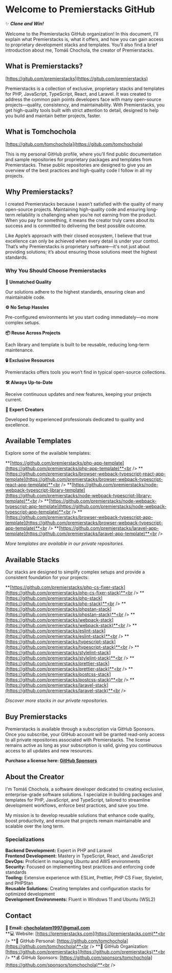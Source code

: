 # Welcome to Premierstacks GitHub

✨ _**Clone and Win!**_

Welcome to the Premierstacks GitHub organization! In this document, I'll explain what Premierstacks is, what it offers, and how you can gain access to proprietary development stacks and templates. You’ll also find a brief introduction about me, Tomáš Chochola, the creator of Premierstacks.

## What is Premierstacks?

[https://gitub.com/premierstacks](https://gitub.com/premierstacks)

Premierstacks is a collection of exclusive, proprietary stacks and templates for PHP, JavaScript, TypeScript, React, and Laravel. It was created to address the common pain points developers face with many open-source projects—quality, consistency, and maintainability. With Premierstacks, you get high-quality tools built with strict attention to detail, designed to help you build and maintain better projects, faster.

## What is Tomchochola

[https://gitub.com/tomchochola](https://gitub.com/tomchochola)

This is my personal GitHub profile, where you’ll find public documentation and sample repositories for proprietary packages and templates from Premierstacks. These public repositories are designed to give you an overview of the best practices and high-quality code I follow in all my projects.

## Why Premierstacks?

I created Premierstacks because I wasn’t satisfied with the quality of many open-source projects. Maintaining high-quality code and ensuring long-term reliability is challenging when you’re not earning from the product. When you pay for something, it means the creator truly cares about its success and is committed to delivering the best possible outcome.

Like Apple’s approach with their closed ecosystem, I believe that true excellence can only be achieved when every detail is under your control. That’s why Premierstacks is proprietary software—it's not just about providing solutions; it’s about ensuring those solutions meet the highest standards.

### Why You Should Choose Premierstacks

**🚀 Unmatched Quality**

Our solutions adhere to the highest standards, ensuring clean and maintainable code.

**⚙️ No Setup Hassles**

Pre-configured environments let you start coding immediately—no more complex setups.

**📦 Reuse Across Projects**

Each library and template is built to be reusable, reducing long-term maintenance.

**🔒 Exclusive Resources**

Premierstacks offers tools you won’t find in typical open-source collections.

**🛠️ Always Up-to-Date**

Receive continuous updates and new features, keeping your projects current.

**💪 Expert Creators**

Developed by experienced professionals dedicated to quality and excellence.

## Available Templates

Explore some of the available templates:

**[https://github.com/premierstacks/php-app-template](https://github.com/premierstacks/php-app-template)**<br />
**[https://github.com/premierstacks/browser-webpack-typescript-react-app-template](https://github.com/premierstacks/browser-webpack-typescript-react-app-template)**<br />
**[https://github.com/premierstacks/node-webpack-typescript-library-template](https://github.com/premierstacks/node-webpack-typescript-library-template)**<br />
**[https://github.com/premierstacks/node-webpack-typescript-app-template](https://github.com/premierstacks/node-webpack-typescript-app-template)**<br />
**[https://github.com/premierstacks/browser-webpack-typescript-app-template](https://github.com/premierstacks/browser-webpack-typescript-app-template)**<br />
**[https://github.com/premierstacks/laravel-app-template](https://github.com/premierstacks/laravel-app-template)**<br />

_More templates are available in our private repositories._

## Available Stacks

Our stacks are designed to simplify complex setups and provide a consistent foundation for your projects:

**[https://github.com/premierstacks/php-cs-fixer-stack](https://github.com/premierstacks/php-cs-fixer-stack)**<br />
**[https://github.com/premierstacks/php-stack](https://github.com/premierstacks/php-stack)**<br />
**[https://github.com/premierstacks/phpstan-stack](https://github.com/premierstacks/phpstan-stack)**<br />
**[https://github.com/premierstacks/webpack-stack](https://github.com/premierstacks/webpack-stack)**<br />
**[https://github.com/premierstacks/eslint-stack](https://github.com/premierstacks/eslint-stack)**<br />
**[https://github.com/premierstacks/typescript-stack](https://github.com/premierstacks/typescript-stack)**<br />
**[https://github.com/premierstacks/stylelint-stack](https://github.com/premierstacks/stylelint-stack)**<br />
**[https://github.com/premierstacks/prettier-stack](https://github.com/premierstacks/prettier-stack)**<br />
**[https://github.com/premierstacks/postcss-stack](https://github.com/premierstacks/postcss-stack)**<br />
**[https://github.com/premierstacks/laravel-stack](https://github.com/premierstacks/laravel-stack)**<br />

_Discover more stacks in our private repositories._

## Buy Premierstacks

Premierstacks is available through a subscription via GitHub Sponsors. Once you subscribe, your GitHub account will be granted read-only access to all private repositories associated with Premierstacks. The license remains active as long as your subscription is valid, giving you continuous access to all updates and new resources.

**Purchase a license here: [GitHub Sponsors](https://github.com/sponsors/tomchochola)**

## About the Creator

I'm Tomáš Chochola, a software developer dedicated to creating exclusive, enterprise-grade software solutions. I specialize in building packages and templates for PHP, JavaScript, and TypeScript, tailored to streamline development workflows, enforce best practices, and save you time.

My mission is to develop reusable solutions that enhance code quality, boost productivity, and ensure that projects remain maintainable and scalable over the long term.

### Specializations

**Backend Development:** Expert in PHP and Laravel<br />
**Frontend Development:** Mastery in TypeScript, React, and JavaScript<br />
**DevOps:** Proficient in managing Ubuntu and AWS environments<br />
**Security:** Focused on implementing best practices and enforcing code standards<br />
**Tooling:** Extensive experience with ESLint, Prettier, PHP CS Fixer, Stylelint, and PHPStan<br />
**Reusable Solutions:** Creating templates and configuration stacks for optimized development<br />
**Development Environments:** Fluent in Windows 11 and Ubuntu (WSL2)<br />

## Contact

**📧 Email: <chocholatom1997@gmail.com>**<br />
**💻 Website: [https://premierstacks.com](https://premierstacks.com)**<br />
**👨 GitHub Personal: [https://github.com/tomchochola](https://github.com/tomchochola)**<br />
**🏢 GitHub Organization: [https://github.com/premierstacks](https://github.com/premierstacks)**<br />
**💰 GitHub Sponsors: [https://github.com/sponsors/tomchochola](https://github.com/sponsors/tomchochola)**<br />
